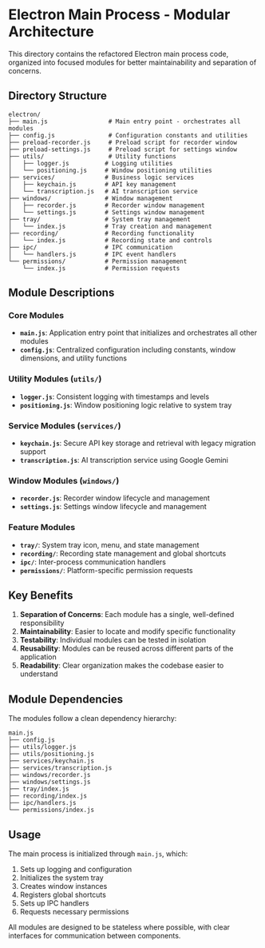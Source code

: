 # Electron Main Process - Modular Architecture

This directory contains the refactored Electron main process code, organized into focused modules for better maintainability and separation of concerns.

## Directory Structure

```
electron/
├── main.js                 # Main entry point - orchestrates all modules
├── config.js               # Configuration constants and utilities
├── preload-recorder.js     # Preload script for recorder window
├── preload-settings.js     # Preload script for settings window
├── utils/                  # Utility functions
│   ├── logger.js          # Logging utilities
│   └── positioning.js     # Window positioning utilities
├── services/              # Business logic services
│   ├── keychain.js        # API key management
│   └── transcription.js   # AI transcription service
├── windows/               # Window management
│   ├── recorder.js        # Recorder window management
│   └── settings.js        # Settings window management
├── tray/                  # System tray management
│   └── index.js           # Tray creation and management
├── recording/             # Recording functionality
│   └── index.js           # Recording state and controls
├── ipc/                   # IPC communication
│   └── handlers.js        # IPC event handlers
└── permissions/           # Permission management
    └── index.js           # Permission requests
```

## Module Descriptions

### Core Modules

- **`main.js`**: Application entry point that initializes and orchestrates all other modules
- **`config.js`**: Centralized configuration including constants, window dimensions, and utility functions

### Utility Modules (`utils/`)

- **`logger.js`**: Consistent logging with timestamps and levels
- **`positioning.js`**: Window positioning logic relative to system tray

### Service Modules (`services/`)

- **`keychain.js`**: Secure API key storage and retrieval with legacy migration support
- **`transcription.js`**: AI transcription service using Google Gemini

### Window Modules (`windows/`)

- **`recorder.js`**: Recorder window lifecycle and management
- **`settings.js`**: Settings window lifecycle and management

### Feature Modules

- **`tray/`**: System tray icon, menu, and state management
- **`recording/`**: Recording state management and global shortcuts
- **`ipc/`**: Inter-process communication handlers
- **`permissions/`**: Platform-specific permission requests

## Key Benefits

1. **Separation of Concerns**: Each module has a single, well-defined responsibility
2. **Maintainability**: Easier to locate and modify specific functionality
3. **Testability**: Individual modules can be tested in isolation
4. **Reusability**: Modules can be reused across different parts of the application
5. **Readability**: Clear organization makes the codebase easier to understand

## Module Dependencies

The modules follow a clean dependency hierarchy:

```
main.js
├── config.js
├── utils/logger.js
├── utils/positioning.js
├── services/keychain.js
├── services/transcription.js
├── windows/recorder.js
├── windows/settings.js
├── tray/index.js
├── recording/index.js
├── ipc/handlers.js
└── permissions/index.js
```

## Usage

The main process is initialized through `main.js`, which:

1. Sets up logging and configuration
2. Initializes the system tray
3. Creates window instances
4. Registers global shortcuts
5. Sets up IPC handlers
6. Requests necessary permissions

All modules are designed to be stateless where possible, with clear interfaces for communication between components.
